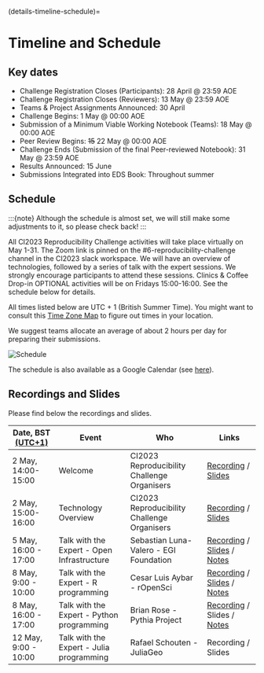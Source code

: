 (details-timeline-schedule)=

# Timeline and Schedule

## Key dates
* Challenge Registration Closes (Participants): 28 April @ 23:59 AOE
* Challenge Registration Closes (Reviewers): 13 May @ 23:59 AOE
* Teams & Project Assignments Announced: 30 April
* Challenge Begins: 1 May @ 00:00 AOE
* Submission of a Minimum Viable Working Notebook (Teams): 18 May @ 00:00 AOE
* Peer Review Begins: ~~15~~ 22 May @ 00:00 AOE
* Challenge Ends (Submission of the final Peer-reviewed Notebook): 31 May @ 23:59 AOE
* Results Announced: 15 June
* Submissions Integrated into EDS Book: Throughout summer

## Schedule

:::{note}
Although the schedule is almost set, we will still make some adjustments to it, so please check back!
:::

All CI2023 Reproducibility Challenge activities will take place virtually on May 1-31. 
The Zoom link is pinned on the #6-reproducibility-challenge channel in the CI2023 slack workspace. 
We will have an overview of technologies, followed by a series of talk with the expert sessions. 
We strongly encourage participants to attend these sessions.
Clinics & Coffee Drop-in OPTIONAL activities will be on Fridays 15:00-16:00. 
See the schedule below for details.

All times listed below are UTC + 1 (British Summer Time). You might want to consult this [Time Zone Map](https://www.timeanddate.com/time/map/) to figure out times in your location.

We suggest teams allocate an average of about 2 hours per day for preparing their submissions.

![Schedule](../figures/schedule.png)

The schedule is also available as a Google Calendar (see [here](https://calendar.google.com/calendar/embed?src=6d3b3d272eecb65d0ba680044dc78a099be74ba53660d6ec1f93285978d97a46%40group.calendar.google.com&ctz=Europe%2FLondon)).

## Recordings and Slides

Please find below the recordings and slides.

| Date, BST [(UTC+1)](https://www.timeanddate.com/time/zones/bst) | Event                                      | Who                                         | Links                                                                                                                                                                                                                            |
|-----------------------------------------------------------------|--------------------------------------------|---------------------------------------------|----------------------------------------------------------------------------------------------------------------------------------------------------------------------------------------------------------------------------------|
| 2 May, 14:00-15:00                                              | Welcome                                    | CI2023 Reproducibility Challenge Organisers | [Recording](https://youtu.be/9GcpONrkk-E) / [Slides](https://doi.org/10.5281/zenodo.7888409)                                                                                                                                     |                         
| 2 May, 15:00-16:00                                              | Technology Overview                        | CI2023 Reproducibility Challenge Organisers | [Recording](https://youtu.be/0YB935LPen4) / [Slides](https://doi.org/10.5281/zenodo.7888484)                                                                                                                                     |
| 5 May, 16:00 - 17:00                                            | Talk with the Expert - Open Infrastructure | Sebastian Luna-Valero - EGI Foundation      | [Recording](https://youtu.be/Si-wr7iwTro) / [Slides](https://doi.org/10.5281/zenodo.7906103) / [Notes](https://github.com/eds-book/reproducibility-challenge-2023/blob/main/notes/ci2023-repro-challenge-talk-5may-sebastian.md) |
| 8 May, 9:00 - 10:00                                             | Talk with the Expert - R programming       | Cesar Luis Aybar - rOpenSci                 | [Recording](https://youtu.be/8-VYdCcWM8I) / [Slides](https://doi.org/10.5281/zenodo.7909283) / [Notes](https://github.com/eds-book/reproducibility-challenge-2023/blob/main/notes/ci2023-repro-challenge-talk-8may-cesar.md)     |
| 8 May, 16:00 - 17:00                                            | Talk with the Expert - Python programming  | Brian Rose - Pythia Project                 | [Recording](https://youtu.be/Gn4pU3ClR3w) / Slides / [Notes](https://github.com/eds-book/reproducibility-challenge-2023/blob/main/notes/ci2023-repro-challenge-talk-8may-brian.md)                                               |
| 12 May, 9:00 - 10:00                                            | Talk with the Expert - Julia programming   | Rafael Schouten - JuliaGeo                  | Recording / Slides                                                                                                                                                                                                               |